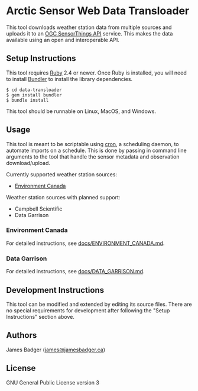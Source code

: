 # Arctic Sensor Web Data Transloader

This tool downloads weather station data from multiple sources and uploads it to an [OGC SensorThings API][] service. This makes the data available using an open and interoperable API.

[OGC SensorThings API]: http://docs.opengeospatial.org/is/15-078r6/15-078r6.html

## Setup Instructions

This tool requires [Ruby][] 2.4 or newer. Once Ruby is installed, you will need to install [Bundler][] to install the library dependencies.

```
$ cd data-transloader
$ gem install bundler
$ bundle install
```

This tool should be runnable on Linux, MacOS, and Windows.

[Bundler]: http://bundler.io
[Ruby]: https://www.ruby-lang.org/en/

## Usage

This tool is meant to be scriptable using [cron][], a scheduling daemon, to automate imports on a schedule. This is done by passing in command line arguments to the tool that handle the sensor metadata and observation download/upload.

Currently supported weather station sources:

* [Environment Canada][MSC]

Weather station sources with planned support:

* Campbell Scientific
* Data Garrison

[cron]: https://en.wikipedia.org/wiki/Cron
[MSC]: http://dd.weather.gc.ca/about_dd_apropos.txt

### Environment Canada

For detailed instructions, see [docs/ENVIRONMENT_CANADA.md](docs/ENVIRONMENT_CANADA.md).

### Data Garrison

For detailed instructions, see [docs/DATA_GARRISON.md](docs/DATA_GARRISON.md).

## Development Instructions

This tool can be modified and extended by editing its source files. There are no special requirements for development after following the "Setup Instructions" section above.

## Authors

James Badger (<james@jamesbadger.ca>)

## License

GNU General Public License version 3
